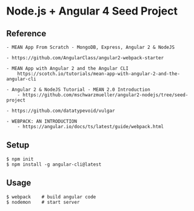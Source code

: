 # Node.js + Angular 4 Seed Project


## Reference
    - MEAN App From Scratch - MongoDB, Express, Angular 2 & NodeJS

    - https://github.com/AngularClass/angular2-webpack-starter

    - MEAN App with Angular 2 and the Angular CLI
        https://scotch.io/tutorials/mean-app-with-angular-2-and-the-angular-cli

    - Angular 2 & NodeJS Tutorial - MEAN 2.0 Introduction
        - https://github.com/mschwarzmueller/angular2-nodejs/tree/seed-project
    
    - https://github.com/datatypevoid/vulgar

    - WEBPACK: AN INTRODUCTION
        - https://angular.io/docs/ts/latest/guide/webpack.html
    
## Setup
    $ npm init
    $ npm install -g angular-cli@latest    


## Usage
    $ webpack    # build angular code
    $ nodemon    # start server
